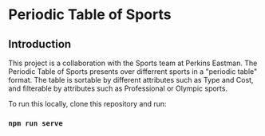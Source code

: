 # Periodic Table of Sports
## Introduction

This project is a collaboration with the Sports team at Perkins Eastman. The Periodic Table of Sports presents over differrent sports in a "periodic table" format. The table is sortable by different attributes such as Type and Cost, and filterable by attributes such as Professional or Olympic sports.

To run this locally, clone this repository and run:
### `npm run serve`

